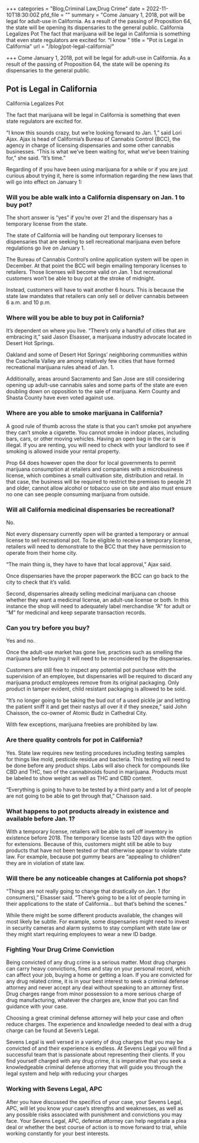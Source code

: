+++
categories = "Blog,Criminal Law,Drug Crime"
date = 2022-11-10T18:30:00Z
pfd_file = ""
summary = "Come January 1, 2018, pot will be legal for adult-use in California. As a result of the passing of Proposition 64, the state will be opening its dispensaries to the general public. California Legalizes Pot The fact that marijuana will be legal in California is something that even state regulators are excited for. “I know "
title = "Pot is Legal in California"
url = "/blog/pot-legal-california/"

+++
Come January 1, 2018, pot will be legal for adult-use in California. As a result of the passing of Proposition 64, the state will be opening its dispensaries to the general public.

## Pot is Legal in California

California Legalizes Pot

The fact that marijuana will be legal in California is something that even state regulators are excited for.

“I know this sounds crazy, but we’re looking forward to Jan. 1,” said Lori Ajax. Ajax is head of California’s Bureau of Cannabis Control (BCC), the agency in charge of licensing dispensaries and some other cannabis businesses. “This is what we’ve been waiting for, what we’ve been training for,” she said. “It’s time.”

Regarding of if you have been using marijuana for a while or if you are just curious about trying it, here is some information regarding the new laws that will go into effect on January 1:

### Will you be able walk into a California dispensary on Jan. 1 to buy pot?

The short answer is “yes” if you’re over 21 and the dispensary has a temporary license from the state.

The state of California will be handing out temporary licenses to dispensaries that are seeking to sell recreational marijuana even before regulations go live on January 1.

The Bureau of Cannabis Control’s online application system will be open in December. At that point the BCC will begin emailing temporary licenses to retailers. Those licenses will become valid on Jan. 1 but recreational customers won’t be able to buy pot at the stroke of midnight.

Instead, customers will have to wait another 6 hours. This is because the state law mandates that retailers can only sell or deliver cannabis between 6 a.m. and 10 p.m.

### Where will you be able to buy pot in California?

It’s dependent on where you live. “There’s only a handful of cities that are embracing it,” said Jason Elsasser, a marijuana industry advocate located in Desert Hot Springs.

Oakland and some of Desert Hot Springs’ neighboring communities within the Coachella Valley are among relatively few cities that have formed recreational marijuana rules ahead of Jan. 1.

Additionally, areas around Sacramento and San Jose are still considering opening up adult-use cannabis sales and some parts of the state are even doubling down on opposition to the sale of marijuana. Kern County and Shasta County have even voted against use.

### Where are you able to smoke marijuana in California?

A good rule of thumb across the state is that you can’t smoke pot anywhere they can’t smoke a cigarette. You cannot smoke in indoor places, including bars, cars, or other moving vehicles. Having an open bag in the car is illegal. If you are renting, you will need to check with your landlord to see if smoking is allowed inside your rental property.

Prop 64 does however open the door for local governments to permit marijuana consumption at retailers and companies with a microbusiness license, which combines a small cultivation site, distribution and retail. In that case, the business will be required to restrict the premises to people 21 and older, cannot allow alcohol or tobacco use on site and also must ensure no one can see people consuming marijuana from outside.

### Will all California medicinal dispensaries be recreational?

No.

Not every dispensary currently open will be granted a temporary or annual license to sell recreational pot. To be eligible to receive a temporary license, retailers will need to demonstrate to the BCC that they have permission to operate from their home city.

“The main thing is, they have to have that local approval,” Ajax said.

Once dispensaries have the proper paperwork the BCC can go back to the city to check that it’s valid.

Second, dispensaries already selling medicinal marijuana can choose whether they want a medicinal license, an adult-use license or both. In this instance the shop will need to adequately label merchandise “A” for adult or “M” for medicinal and keep separate transaction records.

### Can you try before you buy?

Yes and no.

Once the adult-use market has gone live, practices such as smelling the marijuana before buying it will need to be reconsidered by the dispensaries.

Customers are still free to inspect any potential pot purchase with the supervision of an employee, but dispensaries will be required to discard any marijuana product employees remove from its original packaging. Only product in tamper evident, child resistant packaging is allowed to be sold.

“It’s no longer going to be taking the bud out of a used pickle jar and letting the patient sniff it and get their nastys all over it if they sneeze,” said John Chaisson, the co-owner of Atomic Budz in Cathedral City.

With few exceptions, marijuana freebies are prohibited by law.

### Are there quality controls for pot in California?

Yes. State law requires new testing procedures including testing samples for things like mold, pesticide residue and bacteria. This testing will need to be done before any product ships. Labs will also check for compounds like CBD and THC, two of the cannabinoids found in marijuana. Products must be labeled to show weight as well as THC and CBD content.

“Everything is going to have to be tested by a third party and a lot of people are not going to be able to get through that,” Chaisson said.

### What happens to pot products already in existence and available before Jan. 1?

With a temporary license, retailers will be able to sell off inventory in existence before 2018. The temporary license lasts 120 days with the option for extensions. Because of this, customers might still be able to buy products that have not been tested or that otherwise appear to violate state law. For example, because pot gummy bears are “appealing to children” they are in violation of state law.

### Will there be any noticeable changes at California pot shops?

“Things are not really going to change that drastically on Jan. 1 (for consumers),” Elsasser said. “There’s going to be a lot of people turning in their applications to the state of California… but that’s behind the scenes.”

While there might be some different products available, the changes will most likely be subtle. For example, some dispensaries might need to invest in security cameras and alarm systems to stay compliant with state law or they might start requiring employees to wear a new ID badge.

### Fighting Your Drug Crime Conviction

Being convicted of any drug crime is a serious matter. Most drug charges can carry heavy convictions, fines and stay on your personal record, which can affect your job, buying a home or getting a loan. If you are convicted for any drug related crime, it is in your best interest to seek a criminal defense attorney and never accept any deal without speaking to an attorney first. Drug charges range from minor possession to a more serious charge of drug manufacturing, whatever the charges are, know that you can find guidance with your case.

Choosing a great criminal defense attorney will help your case and often reduce charges. The experience and knowledge needed to deal with a drug charge can be found at Seven’s Legal.

Sevens Legal is well versed in a variety of drug charges that you may be convicted of and their experience is endless. At Sevens Legal you will find a successful team that is passionate about representing their clients. If you find yourself charged with any drug crime, it is imperative that you seek a knowledgeable criminal defense attorney that will guide you through the legal system and help with reducing your charges

### Working with Sevens Legal, APC

After you have discussed the specifics of your case, your Sevens Legal, APC, will let you know your case’s strengths and weaknesses, as well as any possible risks associated with punishment and convictions you may face. Your Sevens Legal, APC, defense attorney can help negotiate a plea deal or whether the best course of action is to move forward to trial, while working constantly for your best interests.

#### 